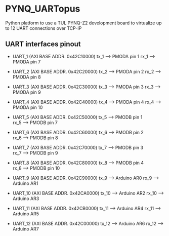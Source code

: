 # PYNQ_UARTopus
Python platform to use a TUL PYNQ-Z2 development board to virtualize up to 12 UART connections over TCP-IP

## UART interfaces pinout
- UART_1 (AXI BASE ADDR. 0x42C10000)
tx_1 --> PMODA pin 1 
rx_1 --> PMODA pin 7 

- UART_2 (AXI BASE ADDR. 0x42C20000)
tx_2 --> PMODA pin 2 
rx_2 --> PMODA pin 8

- UART_3 (AXI BASE ADDR. 0x42C30000)
tx_3 --> PMODA pin 3 
rx_3 --> PMODA pin 9

- UART_4 (AXI BASE ADDR. 0x42C40000)
tx_4 --> PMODA pin 4 
rx_4 --> PMODA pin 10

- UART_5 (AXI BASE ADDR. 0x42C50000)
tx_5 --> PMODB pin 1  
rx_5 --> PMODB pin 7 

- UART_6 (AXI BASE ADDR. 0x42C60000)
tx_6 --> PMODB pin 2  
rx_6 --> PMODB pin 8 

- UART_7 (AXI BASE ADDR. 0x42C70000)
tx_7 --> PMODB pin 3  
rx_7 --> PMODB pin 9 

- UART_8 (AXI BASE ADDR. 0x42C80000)
tx_8 --> PMODB pin 4  
rx_8 --> PMODB pin 10 

- UART_9 (AXI BASE ADDR. 0x42C90000)
tx_9 --> Arduino AR0
rx_9 --> Arduino AR1

- UART_10 (AXI BASE ADDR. 0x42CA0000)
tx_10 --> Arduino AR2
rx_10 --> Arduino AR3

- UART_11 (AXI BASE ADDR. 0x42CB0000)
tx_11 --> Arduino AR4
rx_11 --> Arduino AR5

- UART_12 (AXI BASE ADDR. 0x42C00000)
tx_12 --> Arduino AR6
rx_12 --> Arduino AR7